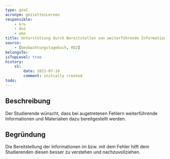 ```yaml
---
type: goal
acronym: gezieltesLernen
responsible: 
    - kru
    - duz
    - ako
title: Unterstützung durch Bereitstellen von weiterführende Informationen und Materialien
source:
    - [beobachtungstagebuch, RD2]
belongsTo:
isTopLevel: true
history:
    v1:
        date: 2021-07-16
        comment: initially created
todo: 
---
```


## Beschreibung

Der Studierende wünscht, dass bei augetretenen Fehlern weiterführende Informationen und Materialien dazu bereitgestellt werden.

## Begründung

Die Bereitstellung der Informationen im bzw. mit dem Fehler hilft dem Studierenden diesen besser zu verstehen und nachzuvollziehen. 